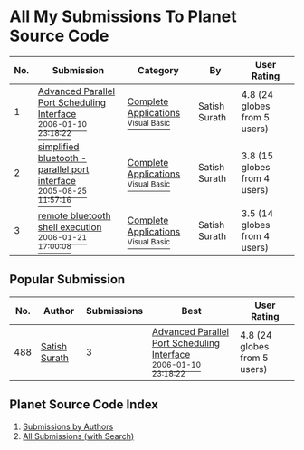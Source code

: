 # All My Submissions To Planet Source Code


No.  | Submission | Category | By   | User Rating
---- | ---------- | -------- | ---- | -----------
1 | [Advanced Parallel Port Scheduling Interface<br /><sup>2006-01-10 23:18:22</sup>](https://github.com/nomadic-me/Advanced-Parallel-Port-Scheduling-Interface) | [Complete Applications<br /><sup>Visual Basic</sup>](../ByCategory/complete-applications__1-27.md) | Satish Surath | 4.8 (24 globes from 5 users)
2 | [simplified bluetooth \- parallel port interface<br /><sup>2005-08-25 11:57:16</sup>](https://github.com/nomadic-me/Simplified-bluetooth-parallel-port-interface) | [Complete Applications<br /><sup>Visual Basic</sup>](../ByCategory/complete-applications__1-27.md) | Satish Surath | 3.8 (15 globes from 4 users)
3 | [remote bluetooth shell execution<br /><sup>2006-01-21 17:00:08</sup>](https://github.com/nomadic-me/Remote-Bluetooth-Shell-Execution) | [Complete Applications<br /><sup>Visual Basic</sup>](../ByCategory/complete-applications__1-27.md) | Satish Surath | 3.5 (14 globes from 4 users)

## Popular Submission


No.  | Author | Submissions | Best | User Rating
---- | ------ | ----------- | ---- | -----------
488 | [Satish Surath](satish-surath.md) | 3 | [Advanced Parallel Port Scheduling Interface<br /><sup>2006-01-10 23:18:22</sup>](https://github.com/nomadic-me/Advanced-Parallel-Port-Scheduling-Interface) | 4.8 (24 globes from 5 users)


## Planet Source Code Index

1. [Submissions by Authors](ByAuthor/README.md)
2. [All Submissions (with Search)](https://github.com/Planet-Source-Code)
